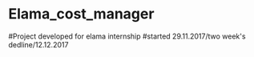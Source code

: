 # Elama_cost_manager
#Project developed for elama internship
#started 29.11.2017/two week's dedline/12.12.2017
